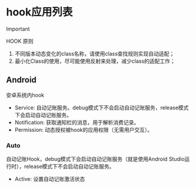 # hook应用列表

> [!IMPORTANT]
> HOOK 原则
> 1. 不同版本动态变化的class名称，请使用class查找规则实现自动适配；
> 2. 最小化Class的使用，尽可能使用反射来处理，减少class的适配工作；

## Android

安卓系统内hook

- Service: 自动记账服务。debug模式下不会启动自动记账服务，release模式下会启动自动记账服务。
- Notification: 获取通知栏的消息，用于解析消费记录。
- Permission: 动态授权被hook的应用权限（无需用户交互）。

### Auto

自动记账Hook，debug模式下会启动自动记账服务（就是使用Android Studio运行时），release模式下不会启动自动记账服务。

- Active: 设置自动记账激活状态
